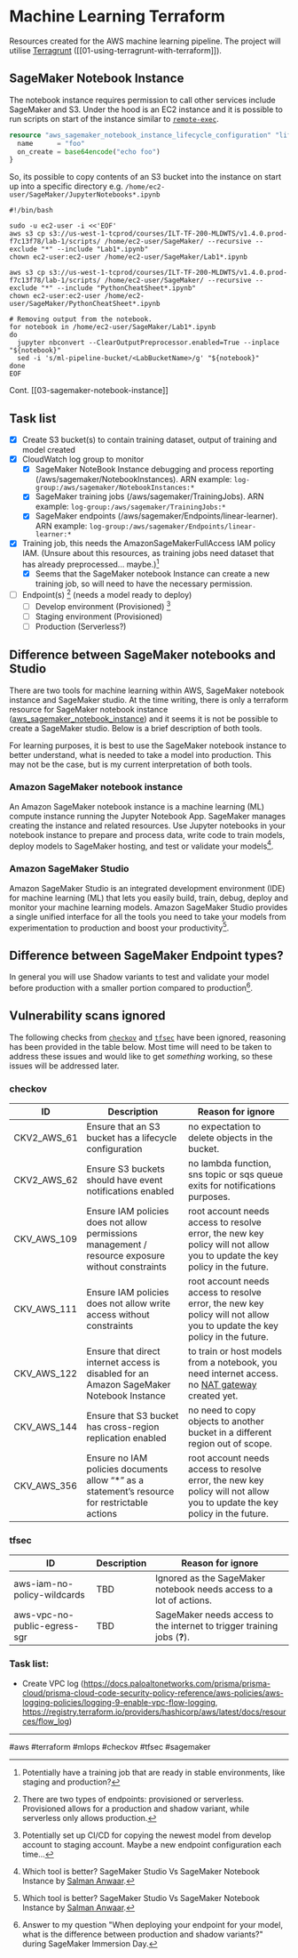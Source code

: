 # Machine Learning Terraform

Resources created for the AWS machine learning pipeline. The project will utilise [Terragrunt](https://terragrunt.gruntwork.io/) ([[01-using-terragrunt-with-terraform]]).

## SageMaker Notebook Instance

The notebook instance requires permission to call other services include SageMaker and S3. Under the hood is an EC2 instance and it is possible to run scripts on start of the instance similar to [`remote-exec`](https://developer.hashicorp.com/terraform/language/resources/provisioners/remote-exec).

```terraform
resource "aws_sagemaker_notebook_instance_lifecycle_configuration" "lifecycle" {
  name      = "foo"
  on_create = base64encode("echo foo")
}
```

So, its possible to copy contents of an S3 bucket into the instance on start up into a specific directory e.g. `/home/ec2-user/SageMaker/JupyterNotebooks*.ipynb`

```shell
#!/bin/bash

sudo -u ec2-user -i <<'EOF'
aws s3 cp s3://us-west-1-tcprod/courses/ILT-TF-200-MLDWTS/v1.4.0.prod-f7c13f78/lab-1/scripts/ /home/ec2-user/SageMaker/ --recursive --exclude "*" --include "Lab1*.ipynb"
chown ec2-user:ec2-user /home/ec2-user/SageMaker/Lab1*.ipynb

aws s3 cp s3://us-west-1-tcprod/courses/ILT-TF-200-MLDWTS/v1.4.0.prod-f7c13f78/lab-1/scripts/ /home/ec2-user/SageMaker/ --recursive --exclude "*" --include "PythonCheatSheet*.ipynb"
chown ec2-user:ec2-user /home/ec2-user/SageMaker/PythonCheatSheet*.ipynb

# Removing output from the notebook.
for notebook in /home/ec2-user/SageMaker/Lab1*.ipynb
do
  jupyter nbconvert --ClearOutputPreprocessor.enabled=True --inplace "${notebook}"
  sed -i 's/ml-pipeline-bucket/<LabBucketName>/g' "${notebook}"
done
EOF
```

Cont. [[03-sagemaker-notebook-instance]]

## Task list

- [x] Create S3 bucket(s) to contain training dataset, output of training and model created
- [x] CloudWatch log group to monitor
  - [x] SageMaker NoteBook Instance debugging and process reporting (/aws/sagemaker/NotebookInstances). ARN example: `log-group:/aws/sagemaker/NotebookInstances:*`
  - [x] SageMaker training jobs (/aws/sagemaker/TrainingJobs). ARN example: `log-group:/aws/sagemaker/TrainingJobs:*`
  - [x] SageMaker endpoints (/aws/sagemaker/Endpoints/linear-learner). ARN example: `log-group:/aws/sagemaker/Endpoints/linear-learner:*`
- [x] Training job, this needs the AmazonSageMakerFullAccess IAM policy IAM. (Unsure about this resources, as training jobs need dataset that has already preprocessed... maybe.)[^1]
  - [x] Seems that the SageMaker notebook Instance can create a new training job, so will need to have the necessary permission.
- [ ] Endpoint(s) [^2] (needs a model ready to deploy)
  - [ ] Develop environment (Provisioned) [^3]
  - [ ] Staging environment (Provisioned)
  - [ ] Production (Serverless?)

## Difference between SageMaker notebooks and Studio

There are two tools for machine learning within AWS, SageMaker notebook instance and SageMaker studio. At the time writing, there is only a terraform resource for SageMaker notebook instance ([aws_sagemaker_notebook_instance](https://registry.terraform.io/providers/hashicorp/aws/5.17.0/docs/resources/sagemaker_notebook_instance)) and it seems it is not be possible to create a SageMaker studio. Below is a brief description of both tools.

For learning purposes, it is best to use the SageMaker notebook instance to better understand, what is needed to take a model into production. This may not be the case, but is my current interpretation of both tools.

### Amazon SageMaker notebook instance

An Amazon SageMaker notebook instance is a machine learning (ML) compute instance running the Jupyter Notebook App. SageMaker manages creating the instance and related resources. Use Jupyter notebooks in your notebook instance to prepare and process data, write code to train models, deploy models to SageMaker hosting, and test or validate your models[^4].

### Amazon SageMaker Studio

Amazon SageMaker Studio is an integrated development environment (IDE) for machine learning (ML) that lets you easily build, train, debug, deploy and monitor your machine learning models. Amazon SageMaker Studio provides a single unified interface for all the tools you need to take your models from experimentation to production and boost your productivity[^4].

## Difference between SageMaker Endpoint types?

In general you will use Shadow variants to test and validate your model before production with a smaller portion compared to production[^5].

## Vulnerability scans ignored

The following checks from [`checkov`](https://www.checkov.io/) and [`tfsec`](https://github.com/aquasecurity/tfsec) have been ignored, reasoning has been provided in the table below. Most time will need to be taken to address these issues and would like to get _something_ working, so these issues will be addressed later.

### checkov

| ID          | Description                                                                                       | Reason for ignore                                                                                                                                                                            |
| ----------- | ------------------------------------------------------------------------------------------------- | -------------------------------------------------------------------------------------------------------------------------------------------------------------------------------------------- |
| CKV2_AWS_61 | Ensure that an S3 bucket has a lifecycle configuration                                            | no expectation to delete objects in the bucket.                                                                                                                                              |
| CKV2_AWS_62 | Ensure S3 buckets should have event notifications enabled                                         | no lambda function, sns topic or sqs queue exits for notifications purposes.                                                                                                                 |
| CKV_AWS_109 | Ensure IAM policies does not allow permissions management / resource exposure without constraints | root account needs access to resolve error, the new key policy will not allow you to update the key policy in the future.                                                                    |
| CKV_AWS_111 | Ensure IAM policies does not allow write access without constraints                               | root account needs access to resolve error, the new key policy will not allow you to update the key policy in the future.                                                                    |
| CKV_AWS_122 | Ensure that direct internet access is disabled for an Amazon SageMaker Notebook Instance          | to train or host models from a notebook, you need internet access. no [NAT gateway](https://docs.aws.amazon.com/sagemaker/latest/dg/appendix-notebook-and-internet-access.html) created yet. |
| CKV_AWS_144 | Ensure that S3 bucket has cross-region replication enabled                                        | no need to copy objects to another bucket in a different region out of scope.                                                                                                                |
| CKV_AWS_356 | Ensure no IAM policies documents allow “\*” as a statement’s resource for restrictable actions    | root account needs access to resolve error, the new key policy will not allow you to update the key policy in the future.                                                                    |

### tfsec

| ID                           | Description | Reason for ignore                                                        |
| ---------------------------- | ----------- | ------------------------------------------------------------------------ |
| aws-iam-no-policy-wildcards  | TBD         | Ignored as the SageMaker notebook needs access to a lot of actions.      |
| aws-vpc-no-public-egress-sgr | TBD         | SageMaker needs access to the internet to trigger training jobs (**?**). |

### Task list:

- Create VPC log (https://docs.paloaltonetworks.com/prisma/prisma-cloud/prisma-cloud-code-security-policy-reference/aws-policies/aws-logging-policies/logging-9-enable-vpc-flow-logging, https://registry.terraform.io/providers/hashicorp/aws/latest/docs/resources/flow_log)

[^1]: Potentially have a training job that are ready in stable environments, like staging and production?
[^2]: There are two types of endpoints: provisioned or serverless. Provisioned allows for a production and shadow variant, while serverless only allows production.
[^3]: Potentially set up CI/CD for copying the newest model from develop account to staging account. Maybe a new endpoint configuration each time...
[^4]: Which tool is better? SageMaker Studio Vs SageMaker Notebook Instance by [Salman Anwaar](https://medium.com/@salmananwaar1127/which-tool-is-better-sagemaker-studio-vs-sagemaker-notebook-instance-6f64fd545b7f).
[^5]: Answer to my question "When deploying your endpoint for your model, what is the difference between production and shadow variants?" during SageMaker Immersion Day.

---

#aws #terraform #mlops #checkov #tfsec #sagemaker
